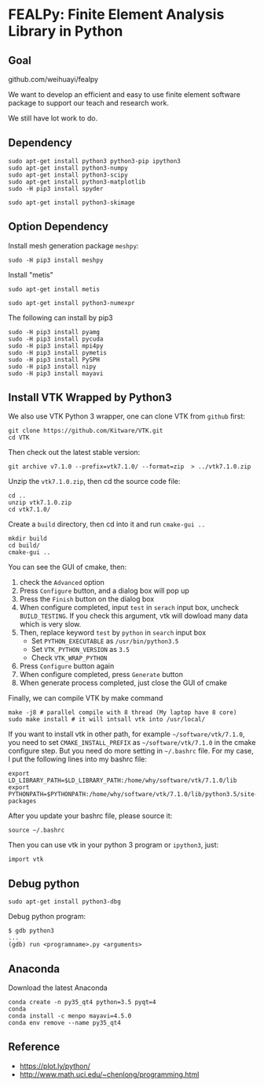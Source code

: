 # FEALPy: Finite Element Analysis Library in Python

## Goal

github.com/weihuayi/fealpy

We want to develop an efficient and easy to use finite element software
package to support our teach and research work. 

We still have lot work to do. 


## Dependency

```
sudo apt-get install python3 python3-pip ipython3 
sudo apt-get install python3-numpy
sudo apt-get install python3-scipy
sudo apt-get install python3-matplotlib
sudo -H pip3 install spyder
```

```
sudo apt-get install python3-skimage
```

## Option Dependency 

Install mesh generation package `meshpy`:

```
sudo -H pip3 install meshpy
```

Install "metis"
```
sudo apt-get install metis
```

```
sudo apt-get install python3-numexpr 
```

The following can install by pip3

```
sudo -H pip3 install pyamg
sudo -H pip3 install pycuda
sudo -H pip3 install mpi4py
sudo -H pip3 install pymetis
sudo -H pip3 install PySPH
sudo -H pip3 install nipy
sudo -H pip3 install mayavi
```

## Install VTK Wrapped by Python3

We also use VTK Python 3 wrapper, one can clone VTK from `github` first:

```
git clone https://github.com/Kitware/VTK.git
cd VTK
```

Then check out the latest stable version:

```
git archive v7.1.0 --prefix=vtk7.1.0/ --format=zip  > ../vtk7.1.0.zip
```

Unzip the `vtk7.1.0.zip`, then cd the source code file:
```
cd ..
unzip vtk7.1.0.zip
cd vtk7.1.0/
```

Create a `build` directory, then cd into it and run `cmake-gui ..`
```
mkdir build
cd build/
cmake-gui ..
```
You can see the GUI of cmake, then:

1. check the `Advanced` option
2. Press `Configure` button, and a dialog box will pop up
3. Press the `Finish` button on the dialog box 
4. When configure completed, input `test` in `serach` input box, uncheck
   `BUILD_TESTING`. If you check this argument, vtk will dowload many data
   which is very slow. 
4. Then, replace keyword `test` by `python` in `search` input box
    * Set `PYTHON_EXECUTABLE` as `/usr/bin/python3.5`
    * Set `VTK_PYTHON_VERSION` as `3.5`
    * Check `VTK_WRAP_PYTHON` 
5. Press `Configure` button again
6. When configure completed, press `Generate` button
7. When generate process completed, just close the GUI of cmake

Finally, we can compile VTK by make command

```
make -j8 # parallel compile with 8 thread (My laptop have 8 core)
sudo make install # it will intsall vtk into /usr/local/
```

If you want to install vtk in other path, for example `~/software/vtk/7.1.0`,
you need to set `CMAKE_INSTALL_PREFIX` as `~/software/vtk/7.1.0` in the cmake
configure step. But you need do more setting in `~/.bashrc` file. For my case, I
put the following lines into my bashrc file:

```
export LD_LIBRARY_PATH=$LD_LIBRARY_PATH:/home/why/software/vtk/7.1.0/lib
export PYTHONPATH=$PYTHONPATH:/home/why/software/vtk/7.1.0/lib/python3.5/site-packages
```
After you update your bashrc file, please source it:

```
source ~/.bashrc
```
Then you can use vtk in your python 3 program or `ipython3`, just:

```
import vtk
```
## Debug python 

```
sudo apt-get install python3-dbg
```

Debug python program:

```
$ gdb python3
...
(gdb) run <programname>.py <arguments>
```

## Anaconda

Download the latest Anaconda 

```
conda create -n py35_qt4 python=3.5 pyqt=4
conda 
conda install -c menpo mayavi=4.5.0
conda env remove --name py35_qt4
```

## Reference

* https://plot.ly/python/
* http://www.math.uci.edu/~chenlong/programming.html
